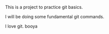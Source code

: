 This is a project to practice git basics.

I will be doing some fundamental git commands.

I love git.
booya
